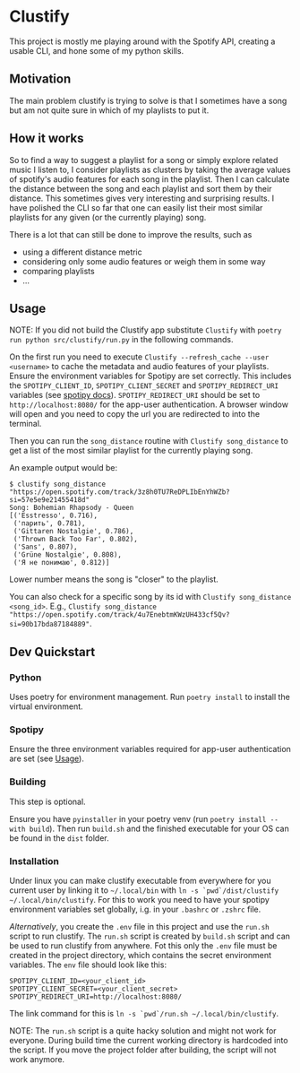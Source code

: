 # Clustify

This project is mostly me playing around with the Spotify API, creating a usable CLI, and hone some of my python skills.

## Motivation
The main problem clustify is trying to solve is that I sometimes have a song but am not quite sure in which of my playlists to put it.

## How it works
So to find a way to suggest a playlist for a song or simply explore related music I listen to, I consider playlists as clusters by taking the average values of spotify's audio features for each song in the playlist.
Then I can calculate the distance between the song and each playlist and sort them by their distance.
This sometimes gives very interesting and surprising results. I have polished the CLI so far that one can easily list their most similar playlists for any given (or the currently playing) song.

There is a lot that can still be done to improve the results, such as
- using a different distance metric
- considering only some audio features or weigh them in some way
- comparing playlists
- ...

## Usage

NOTE: If you did not build the Clustify app substitute `Clustify` with `poetry run python src/clustify/run.py` in the following commands.

On the first run you need to execute `Clustify --refresh_cache --user <username>` to cache the metadata and audio features of your playlists.
Ensure the environment variables for Spotipy are set correctly.
This includes the `SPOTIPY_CLIENT_ID`, `SPOTIPY_CLIENT_SECRET` and `SPOTIPY_REDIRECT_URI` variables (see [spotipy docs](https://spotipy.readthedocs.io/en/2.22.0/?highlight=URI#authorization-code-flow)).
`SPOTIPY_REDIRECT_URI` should be set to `http://localhost:8080/` for the app-user authentication.
A browser window will open and you need to copy the url you are redirected to into the terminal.

Then you can run the `song_distance` routine with `Clustify song_distance` to get a list of the most similar playlist for the currently playing song.

An example output would be:
```
$ clustify song_distance "https://open.spotify.com/track/3z8h0TU7ReDPLIbEnYhWZb?si=57e5e9e21455418d"
Song: Bohemian Rhapsody - Queen
[('Esstresso', 0.716),
 ('парить', 0.781),
 ('Gittaren Nostalgie', 0.786),
 ('Thrown Back Too Far', 0.802),
 ('Sans', 0.807),
 ('Grüne Nostalgie', 0.808),
 ('Я не понимаю', 0.812)]
```

Lower number means the song is "closer" to the playlist.

You can also check for a specific song by its id with `Clustify song_distance <song_id>`.
E.g., `Clustify song_distance "https://open.spotify.com/track/4u7EnebtmKWzUH433cf5Qv?si=90b17bda87184889"`.

## Dev Quickstart
### Python
Uses poetry for environment management.
Run `poetry install` to install the virtual environment.

### Spotipy
Ensure the three environment variables required for app-user authentication are set (see [Usage](#usage)).

### Building
This step is optional.

Ensure you have `pyinstaller` in your poetry venv (run `poetry install --with build`).
Then run `build.sh` and the finished executable for your OS can be found in the `dist` folder.

### Installation

Under linux you can make clustify executable from everywhere for you current user by linking it to `~/.local/bin` with ```ln -s `pwd`/dist/clustify ~/.local/bin/clustify```.
For this to work you need to have your spotipy environment variables set globally, i.g. in your `.bashrc` or `.zshrc` file.

_Alternatively_, you create the `.env` file in this project and use the `run.sh` script to run clustify.
The `run.sh` script is created by `build.sh` script and can be used to run clustify from anywhere.
Fot this only the `.env` file must be created in the project directory, which contains the secret environment variables.
The `env` file should look like this:
```
SPOTIPY_CLIENT_ID=<your_client_id>
SPOTIPY_CLIENT_SECRET=<your_client_secret>
SPOTIPY_REDIRECT_URI=http://localhost:8080/
```
The link command for this is ```ln -s `pwd`/run.sh ~/.local/bin/clustify```.

NOTE: The `run.sh` script is a quite hacky solution and might not work for everyone. During build time the current working directory is hardcoded into the script. If you move the project folder after building, the script will not work anymore.
